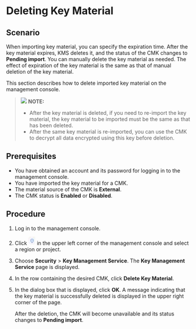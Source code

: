 # Deleting Key Material<a name="kms_01_0020"></a>

## Scenario<a name="sca880be282b5423eb210862b51049a3e"></a>

When importing key material, you can specify the expiration time. After the key material expires, KMS deletes it, and the status of the CMK changes to  **Pending import**. You can manually delete the key material as needed. The effect of expiration of the key material is the same as that of manual deletion of the key material.

This section describes how to delete imported key material on the management console.

>![](/images/icon-note.gif) **NOTE:**   
>-   After the key material is deleted, if you need to re-import the key material, the key material to be imported must be the same as that has been deleted.  
>-   After the same key material is re-imported, you can use the CMK to decrypt all data encrypted using this key before deletion.  

## Prerequisites<a name="sb5977e06db7340a1b1c77b833a445de3"></a>

-   You have obtained an account and its password for logging in to the management console.
-   You have imported the key material for a CMK.
-   The material source of the CMK is  **External**.
-   The CMK status is  **Enabled**  or  **Disabled**.

## Procedure<a name="sfc815d094c7c4eee9334ff32ef341265"></a>

1.  Log in to the management console.
2.  Click  ![](figures/icon-region.png)  in the upper left corner of the management console and select a region or project.
3.  Choose  **Security**  \>  **Key Management Service**. The  **Key Management Service**  page is displayed.
4.  In the row containing the desired CMK, click  **Delete Key Material**.
5.  In the dialog box that is displayed, click  **OK**. A message indicating that the key material is successfully deleted is displayed in the upper right corner of the page.

    After the deletion, the CMK will become unavailable and its status changes to  **Pending import**.


